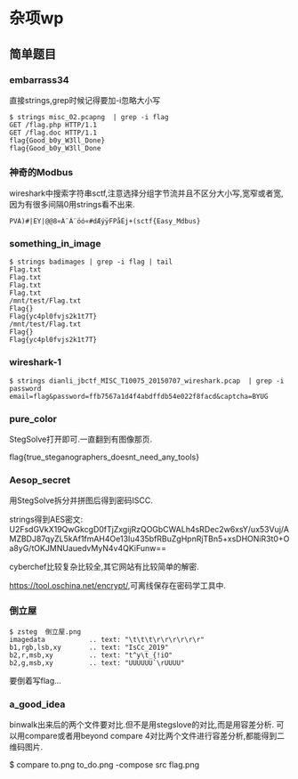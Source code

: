 # 杂项wp

## 简单题目

### embarrass34

直接strings,grep时候记得要加-i忽略大小写

```
$ strings misc_02.pcapng  | grep -i flag
GET /flag.php HTTP/1.1
GET /flag.doc HTTP/1.1
flag{Good_b0y_W3ll_Done}
flag{Good_b0y_W3ll_Done
```

### 神奇的Modbus

wireshark中搜索字符串sctf,注意选择分组字节流并且不区分大小写,宽窄或者宽,因为有很多间隔0用strings看不出来.

```
PVÀ)#|EY|@@8«À¨À¨öó«#dÆýÿFPåÉj+(sctf{Easy_Mdbus}
```

### something_in_image

```
$ strings badimages | grep -i flag | tail
Flag.txt
Flag.txt
Flag.txt
Flag.txt
/mnt/test/Flag.txt
Flag{}
Flag{yc4pl0fvjs2k1t7T}
/mnt/test/Flag.txt
Flag{}
Flag{yc4pl0fvjs2k1t7T}
```

### wireshark-1

```
$ strings dianli_jbctf_MISC_T10075_20150707_wireshark.pcap  | grep -i password
email=flag&password=ffb7567a1d4f4abdffdb54e022f8facd&captcha=BYUG
```

### pure_color

StegSolve打开即可.一直翻到有图像那页.

flag{true_steganographers_doesnt_need_any_tools}



### Aesop_secret

用StegSolve拆分并拼图后得到密码ISCC.

strings得到AES密文:
U2FsdGVkX19QwGkcgD0fTjZxgijRzQOGbCWALh4sRDec2w6xsY/ux53Vuj/AMZBDJ87qyZL5kAf1fmAH4Oe13Iu435bfRBuZgHpnRjTBn5+xsDHONiR3t0+Oa8yG/tOKJMNUauedvMyN4v4QKiFunw==

cyberchef比较复杂比较全,其它网站有比较简单的解密.

<https://tool.oschina.net/encrypt/>,可离线保存在密码学工具中.

### 倒立屋

```
$ zsteg  倒立屋.png
imagedata           .. text: "\t\t\t\r\r\r\r\r\r"
b1,rgb,lsb,xy       .. text: "IsCc_2019"
b2,r,msb,xy         .. text: "t^y\t_{!iO"
b2,g,msb,xy         .. text: "UUUUUU`\rUUUU"
```

要倒着写flag...

### a_good_idea

binwalk出来后的两个文件要对比.但不是用stegslove的对比,而是用容差分析.
可以用compare或者用beyond compare 4对比两个文件进行容差分析,都能得到二维码图片.

$ compare to.png to_do.png  -compose src flag.png

